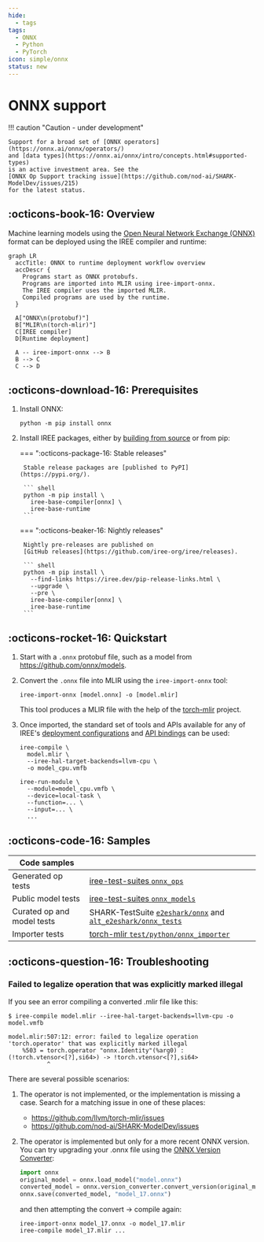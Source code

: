 ```yaml
---
hide:
  - tags
tags:
  - ONNX
  - Python
  - PyTorch
icon: simple/onnx
status: new
---
```


# ONNX support

!!! caution "Caution - under development"

    Support for a broad set of [ONNX operators](https://onnx.ai/onnx/operators/)
    and [data types](https://onnx.ai/onnx/intro/concepts.html#supported-types)
    is an active investment area. See the
    [ONNX Op Support tracking issue](https://github.com/nod-ai/SHARK-ModelDev/issues/215)
    for the latest status.

## :octicons-book-16: Overview

Machine learning models using the
[Open Neural Network Exchange (ONNX)](https://onnx.ai/) format can be deployed
using the IREE compiler and runtime:

``` mermaid
graph LR
  accTitle: ONNX to runtime deployment workflow overview
  accDescr {
    Programs start as ONNX protobufs.
    Programs are imported into MLIR using iree-import-onnx.
    The IREE compiler uses the imported MLIR.
    Compiled programs are used by the runtime.
  }

  A["ONNX\n(protobuf)"]
  B["MLIR\n(torch-mlir)"]
  C[IREE compiler]
  D[Runtime deployment]

  A -- iree-import-onnx --> B
  B --> C
  C --> D
```

## :octicons-download-16: Prerequisites

1. Install ONNX:

    ``` shell
    python -m pip install onnx
    ```

2. Install IREE packages, either by
    [building from source](../../building-from-source/getting-started.md#python-bindings)
    or from pip:

    === ":octicons-package-16: Stable releases"

        Stable release packages are [published to PyPI](https://pypi.org/).

        ``` shell
        python -m pip install \
          iree-base-compiler[onnx] \
          iree-base-runtime
        ```

    === ":octicons-beaker-16: Nightly releases"

        Nightly pre-releases are published on
        [GitHub releases](https://github.com/iree-org/iree/releases).

        ``` shell
        python -m pip install \
          --find-links https://iree.dev/pip-release-links.html \
          --upgrade \
          --pre \
          iree-base-compiler[onnx] \
          iree-base-runtime
        ```

## :octicons-rocket-16: Quickstart

1. Start with a `.onnx` protobuf file, such as a model from
   <https://github.com/onnx/models>.

2. Convert the `.onnx` file into MLIR using the `iree-import-onnx` tool:

    ```shell
    iree-import-onnx [model.onnx] -o [model.mlir]
    ```

    This tool produces a MLIR file with the help of the
    [torch-mlir](https://github.com/llvm/torch-mlir) project.

3. Once imported, the standard set of tools and APIs available for any of
   IREE's [deployment configurations](../deployment-configurations/index.md) and
   [API bindings](../../reference/bindings/index.md) can be used:

    ```shell
    iree-compile \
      model.mlir \
      --iree-hal-target-backends=llvm-cpu \
      -o model_cpu.vmfb

    iree-run-module \
      --module=model_cpu.vmfb \
      --device=local-task \
      --function=... \
      --input=... \
      ...
    ```

## :octicons-code-16: Samples

| Code samples |  |
| -- | -- |
Generated op tests | [iree-test-suites `onnx_ops`](https://github.com/iree-org/iree-test-suites/tree/main/onnx_ops)
Public model tests | [iree-test-suites `onnx_models`](https://github.com/iree-org/iree-test-suites/tree/main/onnx_models)
Curated op and model tests | SHARK-TestSuite [`e2eshark/onnx`](https://github.com/nod-ai/SHARK-TestSuite/tree/main/e2eshark/onnx) and [`alt_e2eshark/onnx_tests`](https://github.com/nod-ai/SHARK-TestSuite/tree/main/alt_e2eshark/onnx_tests)
Importer tests | [torch-mlir `test/python/onnx_importer`](https://github.com/llvm/torch-mlir/tree/main/test/python/onnx_importer)

## :octicons-question-16: Troubleshooting

### Failed to legalize operation that was explicitly marked illegal

If you see an error compiling a converted .mlir file like this:

```console
$ iree-compile model.mlir --iree-hal-target-backends=llvm-cpu -o model.vmfb

model.mlir:507:12: error: failed to legalize operation 'torch.operator' that was explicitly marked illegal
    %503 = torch.operator "onnx.Identity"(%arg0) : (!torch.vtensor<[?],si64>) -> !torch.vtensor<[?],si64>
           ^
```

There are several possible scenarios:

1. The operator is not implemented, or the implementation is missing a case.
   Search for a matching issue in one of these places:
     * <https://github.com/llvm/torch-mlir/issues>
     * <https://github.com/nod-ai/SHARK-ModelDev/issues>
2. The operator is implemented but only for a more recent ONNX version. You can
   try upgrading your .onnx file using the
   [ONNX Version Converter](https://github.com/onnx/onnx/blob/main/docs/VersionConverter.md):

    ```python title="convert_onnx_model.py"
    import onnx
    original_model = onnx.load_model("model.onnx")
    converted_model = onnx.version_converter.convert_version(original_model, 17)
    onnx.save(converted_model, "model_17.onnx")
    ```

    and then attempting the convert -> compile again:

    ```shell
    iree-import-onnx model_17.onnx -o model_17.mlir
    iree-compile model_17.mlir ...
    ```
